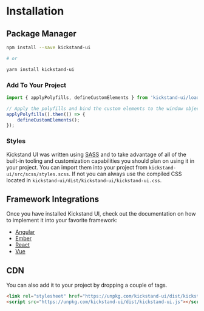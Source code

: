 # Installation

## Package Manager

```bash
npm install --save kickstand-ui

# or

yarn install kickstand-ui
```

### Add To Your Project

```js
import { applyPolyfills, defineCustomElements } from 'kickstand-ui/loader';

// Apply the polyfills and bind the custom elements to the window object
applyPolyfills().then(() => {
    defineCustomElements();
});
```

### Styles

Kickstand UI was written using [SASS](https://sass-lang.com/) and to take advantage of all of the built-in tooling and customization capabilities you should plan on using it in your project. You can import them into your project from `kickstand-ui/src/scss/styles.scss`. If not you can always use the compiled CSS located in `kickstand-ui/dist/kickstand-ui/kickstand-ui.css`.

## Framework Integrations

Once you have installed Kickstand UI, check out the documentation on how to implement it into your favorite framework:

- [Angular](/getting-started/framework-integrations/angular.html)
- [Ember](/getting-started/framework-integrations/ember.html)
- [React](/getting-started/framework-integrations/react.html)
- [Vue](/getting-started/framework-integrations/vue.html)

## CDN

You can also add it to your project by dropping a couple of tags.

```html
<link rel="stylesheet" href="https://unpkg.com/kickstand-ui/dist/kickstand-ui.css" />
<script src="https://unpkg.com/kickstand-ui/dist/kickstand-ui.js"></script>
```
